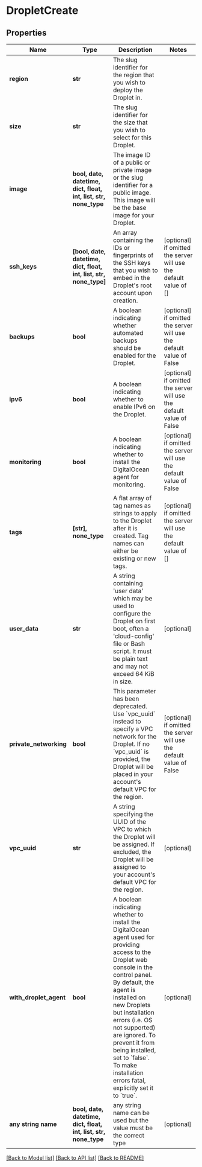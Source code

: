 # DropletCreate


## Properties
Name | Type | Description | Notes
------------ | ------------- | ------------- | -------------
**region** | **str** | The slug identifier for the region that you wish to deploy the Droplet in. | 
**size** | **str** | The slug identifier for the size that you wish to select for this Droplet. | 
**image** | **bool, date, datetime, dict, float, int, list, str, none_type** | The image ID of a public or private image or the slug identifier for a public image. This image will be the base image for your Droplet. | 
**ssh_keys** | **[bool, date, datetime, dict, float, int, list, str, none_type]** | An array containing the IDs or fingerprints of the SSH keys that you wish to embed in the Droplet&#39;s root account upon creation. | [optional]  if omitted the server will use the default value of []
**backups** | **bool** | A boolean indicating whether automated backups should be enabled for the Droplet. | [optional]  if omitted the server will use the default value of False
**ipv6** | **bool** | A boolean indicating whether to enable IPv6 on the Droplet. | [optional]  if omitted the server will use the default value of False
**monitoring** | **bool** | A boolean indicating whether to install the DigitalOcean agent for monitoring. | [optional]  if omitted the server will use the default value of False
**tags** | **[str], none_type** | A flat array of tag names as strings to apply to the Droplet after it is created. Tag names can either be existing or new tags. | [optional]  if omitted the server will use the default value of []
**user_data** | **str** | A string containing &#39;user data&#39; which may be used to configure the Droplet on first boot, often a &#39;cloud-config&#39; file or Bash script. It must be plain text and may not exceed 64 KiB in size. | [optional] 
**private_networking** | **bool** | This parameter has been deprecated. Use &#x60;vpc_uuid&#x60; instead to specify a VPC network for the Droplet. If no &#x60;vpc_uuid&#x60; is provided, the Droplet will be placed in your account&#39;s default VPC for the region. | [optional]  if omitted the server will use the default value of False
**vpc_uuid** | **str** | A string specifying the UUID of the VPC to which the Droplet will be assigned. If excluded, the Droplet will be assigned to your account&#39;s default VPC for the region. | [optional] 
**with_droplet_agent** | **bool** | A boolean indicating whether to install the DigitalOcean agent used for providing access to the Droplet web console in the control panel. By default, the agent is installed on new Droplets but installation errors (i.e. OS not supported) are ignored. To prevent it from being installed, set to &#x60;false&#x60;. To make installation errors fatal, explicitly set it to &#x60;true&#x60;. | [optional] 
**any string name** | **bool, date, datetime, dict, float, int, list, str, none_type** | any string name can be used but the value must be the correct type | [optional]

[[Back to Model list]](../README.md#documentation-for-models) [[Back to API list]](../README.md#documentation-for-api-endpoints) [[Back to README]](../README.md)


